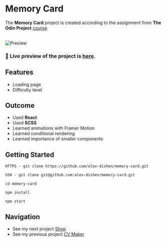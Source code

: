 # Memory Card
The **Memory Card** project is created according to the assignment from **The Odin Project** [course](https://www.theodinproject.com/paths/full-stack-javascript/courses/javascript).
<br>
<br>

![Preview](public/gravity.png)

### 🔗 **Live preview** of the project is [here](https://alex-dishen.github.io/memory-card/).

## **Features**
* Loading page
* Difficulty level

## **Outcome**
* Used **React**
* Used **SCSS**
* Learned animations with Framer Motion
* Learned conditional rendering
* Learned importance of smaller components

## **Getting Started**
```
HTTPS - git clone https://github.com/alex-dishen/memory-card.git

SSH - git clone git@github.com:alex-dishen/memory-card.git

cd memory-card

npm install

npm start
```

## **Navigation**
* See my next project [Shop](https://github.com/alex-dishen/shop)
* See my previous project [CV Maker](https://github.com/alex-dishen/cv-maker)
